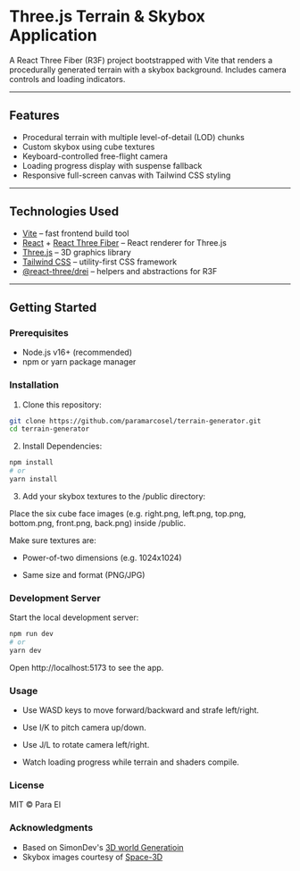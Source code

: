# Three.js Terrain & Skybox Application

A React Three Fiber (R3F) project bootstrapped with Vite that renders a procedurally generated terrain with a skybox background. Includes camera controls and loading indicators.

---

## Features

- Procedural terrain with multiple level-of-detail (LOD) chunks
- Custom skybox using cube textures
- Keyboard-controlled free-flight camera
- Loading progress display with suspense fallback
- Responsive full-screen canvas with Tailwind CSS styling

---

## Technologies Used

- [Vite](https://vitejs.dev/) – fast frontend build tool
- [React](https://reactjs.org/) + [React Three Fiber](https://docs.pmnd.rs/react-three-fiber/getting-started/introduction) – React renderer for Three.js
- [Three.js](https://threejs.org/) – 3D graphics library
- [Tailwind CSS](https://tailwindcss.com/) – utility-first CSS framework
- [@react-three/drei](https://github.com/pmndrs/drei) – helpers and abstractions for R3F

---

## Getting Started

### Prerequisites

- Node.js v16+ (recommended)
- npm or yarn package manager

### Installation

1. Clone this repository:

```bash
git clone https://github.com/paramarcosel/terrain-generator.git
cd terrain-generator
```
2. Install Dependencies:

```bash
npm install
# or
yarn install
```
3. Add your skybox textures to the /public directory:

Place the six cube face images (e.g. right.png, left.png, top.png, bottom.png, front.png, back.png) inside /public.

Make sure textures are:

- Power-of-two dimensions (e.g. 1024x1024)

- Same size and format (PNG/JPG)

### Development Server
Start the local development server:

```bash
npm run dev
# or
yarn dev
```
Open http://localhost:5173 to see the app.

### Usage
- Use WASD keys to move forward/backward and strafe left/right.

- Use I/K to pitch camera up/down.

- Use J/L to rotate camera left/right.

- Watch loading progress while terrain and shaders compile.


### License
MIT © Para El

### Acknowledgments
- Based on SimonDev's [3D world Generatioin](https://www.youtube.com/playlist?list=PLRL3Z3lpLmH3PNGZuDNf2WXnLTHpN9hXy) 
- Skybox images courtesy of [Space-3D](https://tools.wwwtyro.net/space-3d/index.html) 